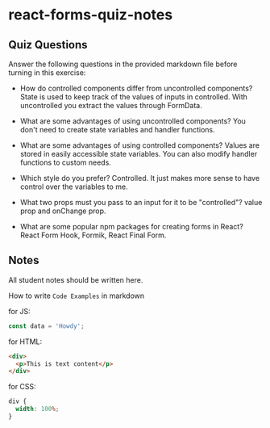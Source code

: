# react-forms-quiz-notes

## Quiz Questions

Answer the following questions in the provided markdown file before turning in this exercise:

- How do controlled components differ from uncontrolled components?
  State is used to keep track of the values of inputs in controlled.
  With uncontrolled you extract the values through FormData.

- What are some advantages of using uncontrolled components?
  You don't need to create state variables and handler functions.

- What are some advantages of using controlled components?
  Values are stored in easily accessible state variables. You can also modify handler functions to custom needs.

- Which style do you prefer?
  Controlled. It just makes more sense to have control over the variables to me.

- What two props must you pass to an input for it to be "controlled"?
  value prop and onChange prop.

- What are some popular npm packages for creating forms in React?
  React Form Hook, Formik, React Final Form.

## Notes

All student notes should be written here.

How to write `Code Examples` in markdown

for JS:

```javascript
const data = 'Howdy';
```

for HTML:

```html
<div>
  <p>This is text content</p>
</div>
```

for CSS:

```css
div {
  width: 100%;
}
```
